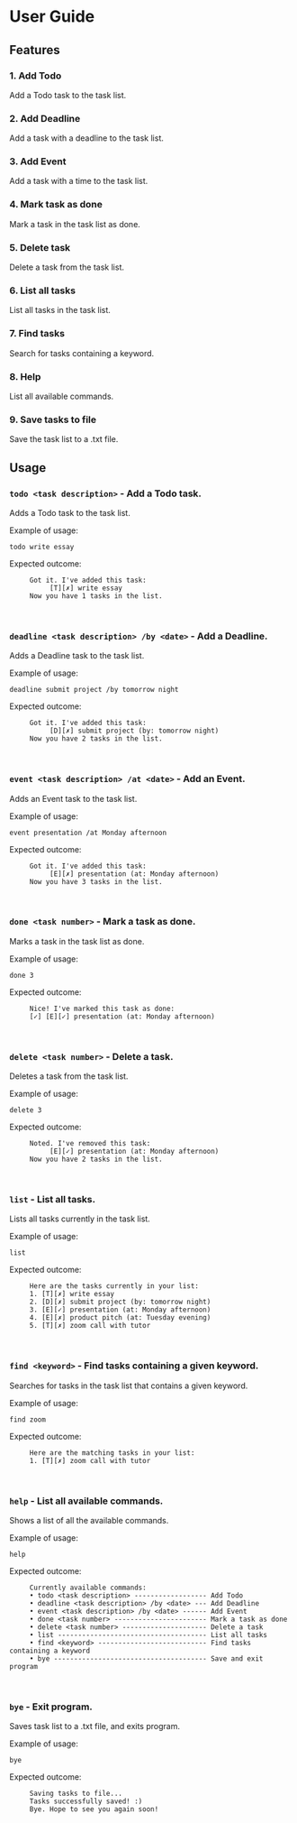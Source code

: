 # User Guide

## Features 

### 1. Add Todo

Add a Todo task to the task list.

### 2. Add Deadline

Add a task with a deadline to the task list.

### 3. Add Event

Add a task with a time to the task list.

### 4. Mark task as done

Mark a task in the task list as done.

### 5. Delete task 

Delete a task from the task list.

### 6. List all tasks

List all tasks in the task list.

### 7. Find tasks

Search for tasks containing a keyword.

### 8. Help

List all available commands.

### 9. Save tasks to file

Save the task list to a .txt file.



## Usage

### `todo <task description>` - Add a Todo task.

Adds a Todo task to the task list.

Example of usage:

`todo write essay`

Expected outcome:

```
     Got it. I've added this task: 
          [T][✗] write essay
     Now you have 1 tasks in the list.
```

<br>

### `deadline <task description> /by <date>` - Add a Deadline.

Adds a Deadline task to the task list.

Example of usage:

`deadline submit project /by tomorrow night`

Expected outcome:

```
     Got it. I've added this task: 
          [D][✗] submit project (by: tomorrow night)
     Now you have 2 tasks in the list.
```

<br>

### `event <task description> /at <date>` - Add an Event.

Adds an Event task to the task list.

Example of usage:

`event presentation /at Monday afternoon`

Expected outcome:

```
     Got it. I've added this task: 
          [E][✗] presentation (at: Monday afternoon)
     Now you have 3 tasks in the list.
```

<br>

### `done <task number>` - Mark a task as done.

Marks a task in the task list as done.

Example of usage:

`done 3`

Expected outcome:

```
     Nice! I've marked this task as done:
     [✓] [E][✓] presentation (at: Monday afternoon)
```

<br>

### `delete <task number>` - Delete a task.

Deletes a task from the task list.

Example of usage:

`delete 3` 

Expected outcome:

```
     Noted. I've removed this task: 
          [E][✓] presentation (at: Monday afternoon)
     Now you have 2 tasks in the list.
```

<br>

### `list` - List all tasks.

Lists all tasks currently in the task list.

Example of usage:

`list`

Expected outcome:

```
     Here are the tasks currently in your list:
     1. [T][✗] write essay
     2. [D][✗] submit project (by: tomorrow night)
     3. [E][✓] presentation (at: Monday afternoon)
     4. [E][✗] product pitch (at: Tuesday evening)
     5. [T][✗] zoom call with tutor
```

<br>

### `find <keyword>` - Find tasks containing a given keyword.

Searches for tasks in the task list that contains a given keyword.

Example of usage:

`find zoom`

Expected outcome:

         Here are the matching tasks in your list:
         1. [T][✗] zoom call with tutor

<br>

### `help` - List all available commands.

Shows a list of all the available commands. 

Example of usage:

`help`

Expected outcome:

```      
     Currently available commands:
     • todo <task description> ------------------ Add Todo
     • deadline <task description> /by <date> --- Add Deadline
     • event <task description> /by <date> ------ Add Event
     • done <task number> ----------------------- Mark a task as done
     • delete <task number> --------------------- Delete a task
     • list ------------------------------------- List all tasks
     • find <keyword> --------------------------- Find tasks containing a keyword
     • bye -------------------------------------- Save and exit program
```

<br>

### `bye` - Exit program.

Saves task list to a .txt file, and exits program.

Example of usage:

`bye`

Expected outcome:

```
     Saving tasks to file...
     Tasks successfully saved! :)
     Bye. Hope to see you again soon!
```
